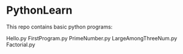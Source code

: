 # PythonLearn
This repo contains basic python programs:

Hello.py
FirstProgram.py
PrimeNumber.py
LargeAmongThreeNum.py
Factorial.py
